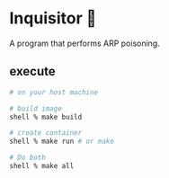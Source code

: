 # Inquisitor 🛜
A program that performs ARP poisoning.

## execute

```bash
# on your host machine

# build image
shell % make build

# create container
shell % make run # or make

# Do both
shell % make all
```

